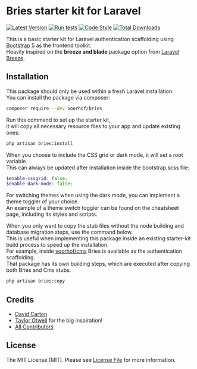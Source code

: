 # Bries starter kit for Laravel

[![Latest Version](https://img.shields.io/packagist/v/voorhof/bries.svg?style=flat-square)](https://packagist.org/packages/voorhof/bries)
[![Run tests](https://github.com/voorhof/bries/actions/workflows/run-test.yml/badge.svg)](https://github.com/voorhof/bries/actions/workflows/run-test.yml)
[![Code Style](https://img.shields.io/github/actions/workflow/status/voorhof/bries/fix-php-code-style-issues.yml?branch=master&label=code%20style&style=flat-square)](https://github.com/voorhof/bries/actions?query=workflow%3A"Fix+PHP+code+style+issues"+branch%3Amaster)
[![Total Downloads](https://img.shields.io/packagist/dt/voorhof/bries.svg?style=flat-square)](https://packagist.org/packages/voorhof/bries)

This is a basic starter kit for Laravel authentication scaffolding using [Bootstrap 5](https://getbootstrap.com/) as the frontend toolkit.  
Heavily inspired on the **breeze and blade** package option from [Laravel Breeze](https://github.com/laravel/breeze).

## Installation

This package should only be used within a fresh Laravel installation.  
You can install the package via composer:

```bash
composer require --dev voorhof/bries
```

Run this command to set up the starter kit,  
it will copy all necessary resource files to your app and update existing ones:

```bash
php artisan bries:install
```

When you choose to include the CSS grid or dark mode, it will set a root variable.   
This can always be updated after installation inside the bootstrap.scss file:

```scss
$enable-cssgrid: false;
$enable-dark-mode: false;
```

For switching themes when using the dark mode, you can implement a theme toggler of your choice.  
An example of a theme switch toggler can be found on the cheatsheet page, including its styles and scripts.

When you only want to copy the stub files without the node building and database migration steps, use the command below.  
This is useful when implementing this package inside an existing starter-kit build process to speed up the installation.  
For example, inside [voorhof/cms](https://github.com/voorhof/cms) Bries is available as the authentication scaffolding.    
That package has its own building steps, which are executed after copying both Bries and Cms stubs.

```bash
php artisan bries:copy
```

## Credits

- [David Carton](https://github.com/voorhof)
- [Taylor Otwell](https://github.com/taylorotwell) for the big inspiration!
- [All Contributors](https://github.com/voorhof/bries/contributors)

## License

The MIT License (MIT). Please see [License File](LICENSE.md) for more information.
